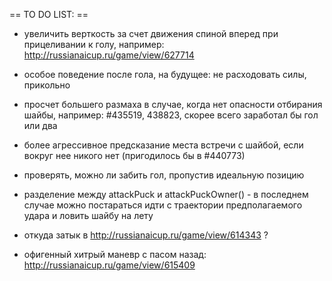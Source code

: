 == TO DO LIST: ==
 * увеличить верткость за счет движения спиной вперед при прицеливании к голу, например: http://russianaicup.ru/game/view/627714
 * особое поведение после гола, на будущее: не расходовать силы, прикольно
 * просчет большего размаха в случае, когда нет опасности отбирания шайбы, например: #435519, 438823, скорее всего заработал бы гол или два
 * более агрессивное предсказание места встречи с шайбой, если вокруг нее никого нет (пригодилось бы в #440773)
 * проверять, можно ли забить гол, пропустив идеальную позицию
 * разделение между attackPuck и attackPuckOwner() - в последнем случае можно постараться идти с траектории предполагаемого удара и ловить шайбу на лету

 * откуда затык в http://russianaicup.ru/game/view/614343 ?
 * офигенный хитрый маневр с пасом назад: http://russianaicup.ru/game/view/615409
